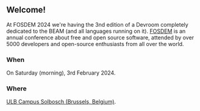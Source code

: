 ## Welcome!

At FOSDEM 2024 we're having the 3nd edition of a Devroom completely dedicated to the BEAM (and all languages running on it). [FOSDEM](https://fosdem.org/) is an annual conference about free and open source software, attended by over 5000 developers and open-source enthusiasts from all over the world.

### When

On Saturday (morning), 3rd February 2024.

### Where

[ULB Campus Solbosch (Brussels, Belgium)](https://www.openstreetmap.org/node/1632534522).<!--, in Room [H.1309 (Van Rijn)](https://nav.fosdem.org/l/h1309/@1,280.08,99.33,5)-->

<!--
### What

We have a [great schedule]({{< ref "schedule.md" >}}) ready for you, so we hope to meet you in Brussels! 🇧🇪

### Meetup

On Saturday evening (4th February 2023), we're also organizing a BEAM Meetup. You can find all the details [here]({{< ref "meetup.md" >}}).
-->

